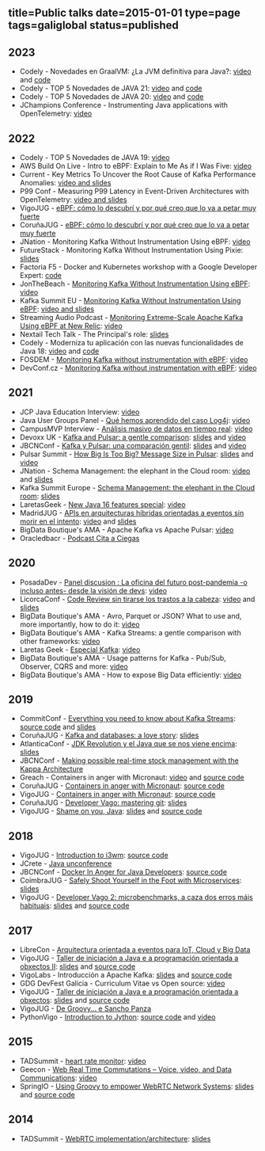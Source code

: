 title=Public talks
date=2015-01-01
type=page
tags=galiglobal
status=published
---------

## 2023

- Codely - Novedades en GraalVM: ¿La JVM definitiva para Java?: [video](https://www.youtube.com/watch?v=23VMoxYWXlM) and [code](https://github.com/antonmry/java-playground/blob/master/graalvm/Notes.md
)
- Codely - TOP 5 Novedades de JAVA 21: [video](https://www.youtube.com/watch?v=vVoVzCf1ffc) and [code](https://github.com/antonmry/java-playground/blob/master/java21/Notes.md)
- Codely - TOP 5 Novedades de JAVA 20: [video](https://www.youtube.com/watch?v=czTaREvXrVU) and [code](https://github.com/antonmry/java-playground/blob/master/java20/Notes.md)
- JChampions Conference - Instrumenting Java applications with OpenTelemetry: [video](https://www.youtube.com/watch?v=RKTzXIZ9VvU)

## 2022

- Codely - TOP 5 Novedades de JAVA 19: [video](https://www.youtube.com/watch?v=OvRkH1zUAJA&t=1s)
- AWS Build On Live - Intro to eBPF: Explain to Me As if I Was Five: [video](https://dev.to/aws/build-on-live-observability-show-notes-b48/#ebpfs)
- Current - Key Metrics To Uncover the Root Cause of Kafka Performance Anomalies: [video and slides](https://www.confluent.io/events/current-2022/key-metrics-to-uncover-the-root-cause-of-kafka-performance-anomalies/)
- P99 Conf - Measuring P99 Latency in Event-Driven Architectures with OpenTelemetry: [video and slides](https://www.p99conf.io/session/measuring-p99-latency-in-event-driven-architectures-with-opentelemetry/)
- VigoJUG - [eBPF: cómo lo descubrí y por qué creo que lo va a petar muy fuerte](https://www.meetup.com/vigojug/events/286706842/)
- CoruñaJUG - [eBPF: cómo lo descubrí y por qué creo que lo va a petar muy fuerte](https://www.meetup.com/corunajug/events/286706809/)
- JNation - Monitoring Kafka Without Instrumentation Using eBPF: [video](https://www.youtube.com/watch?v=s-j6g6mWllU)
- FutureStack - Monitoring Kafka Without Instrumentation Using Pixie: [slides](https://docs.google.com/presentation/d/1dFlBQZWUNCATg11xwZsqj0rqcOBtEpOgyUL_USGe7bU/edit?usp=sharing)
- Factoria F5 - Docker and Kubernetes workshop with a Google Developer Expert: [code](https://gist.github.com/antonmry/c30df97e07e7003a8367cd90c02c8a03)
- JonTheBeach - [Monitoring Kafka Without Instrumentation Using eBPF](https://www.jonthebeach.com/home/22/Ant%C3%B3n+Rodr%C3%ADguez): [video](https://www.youtube.com/watch?v=fkSdVwIbbDA)
- Kafka Summit EU - [Monitoring Kafka Without Instrumentation Using eBPF](https://www.kafka-summit.org/sessions/monitoring-kafka-without-instrumentation-using-ebpf): [video and slides](https://www.confluent.io/events/kafka-summit-london-2022/monitoring-kafka-without-instrumentation-using-ebpf/)
- Streaming Audio Podcast - [Monitoring Extreme-Scale Apache Kafka Using eBPF at New Relic](https://developer.confluent.io/podcast/monitoring-extreme-scale-apache-kafka-using-ebpf-at-new-relic): [video](https://www.youtube.com/watch?v=GZ4Fb_TqvmM)
- Nextail Tech Talk - The Principal's role: [slides](https://docs.google.com/presentation/d/1EJ29gFbxi6YRWu0vPU5dH3vv8Gt1WzL9SOnZGWyrQ1A/edit?usp=sharing)
- Codely - Moderniza tu aplicación con las nuevas funcionalidades de Java 18: [video](https://www.youtube.com/watch?v=LSYyXMRAVgs) and [code](https://github.com/antonmry/java-playground/blob/master/java18/Notes.md)
- FOSDEM - [Monitoring Kafka without instrumentation with eBPF](https://fosdem.org/2022/schedule/event/monitoring_kafka_using_ebpf/): [video](https://ftp.osuosl.org/pub/fosdem/2022/D.monitoring/monitoring_kafka_using_ebpf.webm)
- DevConf.cz - [Monitoring Kafka without instrumentation with eBPF](https://devconfcz2022.sched.com/event/siFD/monitoring-kafka-without-instrumentation-with-ebpf): [video](https://www.youtube.com/watch?v=42o5fURGXqI)

## 2021

- JCP Java Education Interview: [video](https://jcp.org/files/initiatives/java-in-education/materials/2022_02_15/Anton_Rodriguez.mp4)
- Java User Groups Panel - [Qué hemos aprendido del caso Log4j](https://www.meetup.com/es-ES/CorunaJUG/events/282806987/): [video](https://www.youtube.com/watch?v=3iCw7kUfmCc)
- CampusMVP Interview - [Análisis masivo de datos en tiempo real](https://www.linkedin.com/feed/update/urn:li:activity:6863414766682161152/): [video](https://www.youtube.com/watch?v=CDs1Svbtb9s)
- Devoxx UK - [Kafka and Pulsar: a gentle comparison](https://www.devoxx.co.uk/talk/?id=9709): [slides](https://docs.google.com/presentation/d/1-lJWwvtjyBrSckzAgr0B5srlbd0OKHMfjFHim9uhd7E/edit?usp=sharing) and [video](https://www.youtube.com/watch?v=ww59G2QXXxc)
- JBCNConf - [Kafka y Pulsar: una comparación gentil](https://www.jbcnconf.com/2021/infoSpeaker.html?ref=2b14d512d954c54d2bce56f69c2a7e1b755bee2f): [slides](https://docs.google.com/presentation/d/11AIyMZ3GCG6-2krQYFI99gE4_unWPqpJM-fAkPGw8Vc/edit?usp=sharing) and [video](https://www.youtube.com/watch?v=9JbYPY4wW_o)
- Pulsar Summit - [How Big Is Too Big? Message Size in Pulsar](https://www.na2021.pulsar-summit.org/all-talks/how-big-is-too-big%3F-message-size-in-pulsar): [slides](https://docs.google.com/presentation/d/17YzgJmjy32piWA72OrW88x329SF_1HHSJJtfdqhq0W8/edit?usp=sharing) and [video](https://www.youtube.com/watch?v=Mispc4z2OHg)
- JNation - Schema Management: the elephant in the Cloud room: [video](https://youtu.be/qWRiblQkJeg?t=989) and [slides](https://docs.google.com/presentation/d/11AIyMZ3GCG6-2krQYFI99gE4_unWPqpJM-fAkPGw8Vc/edit?usp=sharing)
- Kafka Summit Europe - [Schema Management: the elephant in the Cloud room](https://www.kafka-summit.org/sessions/schema-management-the-elephant-in-the-cloud-room): [slides](https://docs.google.com/presentation/d/1e2T-KrOLMxIWK-AOq1i4rMPT0hu38Am_7wI6IU2xq2M/edit?usp=sharing)
- LaretasGeek - [New Java 16 features special](https://www.meetup.com/CorunaJUG/events/277493329/): [video](https://www.youtube.com/watch?v=JoKTs_F4PTs)
- MadridJUG - [APIs en arquitecturas híbridas orientadas a eventos sin morir en el intento](https://www.meetup.com/MadridJUG/events/276514609/): [video](https://www.youtube.com/watch?v=avSI_9Ex3QQ) and [slides](https://docs.google.com/presentation/d/1qYy6dUmJIr8KZtNXR5n9kS7FcgAU5oiXfKMGhkkqogI/edit?usp=sharing)
- BigData Boutique's AMA - Apache Kafka vs Apache Pulsar: [video](https://www.youtube.com/watch?v=GUgAxaO92UY)
- Oracledbacr - [Podcast Cita a Ciegas](https://open.spotify.com/episode/4Uyzyosb4kWvVEbkKqaavI?si=xjPHhf3sRV-2d39fKw0cAQ&nd=1)

## 2020

- PosadaDev - [Panel discusion : La oficina del futuro post-pandemia -o incluso antes- desde la visión de devs](https://convoca.dev/posadev-2020/talk/GZAA8K/): [video](https://youtu.be/fBmiacbdRpE?t=10447)
- LicorcaConf - [Code Review sin tirarse los trastos a la cabeza](https://compostelatech.org/licorcaconf): [video](https://youtu.be/zoaA6ruNhbI?t=1667) and [slides](https://docs.google.com/presentation/d/1zj0pcTbapkHXBFvY43oPZcnHAUupDO9np06pH8Ta6ro/edit?usp=sharing)
- BigData Boutique's AMA - Avro, Parquet or JSON? What to use and, more importantly, how to do it: [video](https://www.youtube.com/watch?v=9-HkE6XNgo8)
- BigData Boutique's AMA - Kafka Streams: a gentle comparison with other frameworks: [video](https://www.youtube.com/watch?v=KRg7jC4EElw)
- Laretas Geek - [Especial Kafka](https://www.meetup.com/CorunaJUG/events/273296959/): [video](https://www.youtube.com/watch?v=L25ryiRmTYQ)
- BigData Boutique's AMA - Usage patterns for Kafka - Pub/Sub, Observer, CQRS and more: [video](https://www.youtube.com/watch?v=mAc7XANAuCo)
- BigData Boutique's AMA - How to expose Big Data efficiently: [video](https://www.youtube.com/watch?v=sH7k5GZ3q00)

## 2019

* CommitConf - [Everything you need to know about Kafka Streams](https://www.koliseo.com/events/commit-2019/r4p/5106829466009600/agenda#/5690945286701056/5662893479559168): [source code](https://github.com/antonmry/kafka-streams-workshop) and [slides](https://docs.google.com/presentation/d/1si7FqPx9hh9e_Ut_kaGFOOJ9ZqLhZa2mvI1YWlDB34s/edit?usp=sharing)
* CoruñaJUG - [Kafka and databases: a love story](https://www.meetup.com/CorunaJUG/events/266199847/): [slides](https://docs.google.com/presentation/d/1QVx3BnoOh0AxqNVPr2H76TJU9-thL2SiGQNqRtjbw_w/edit?usp=sharing)
* AtlanticaConf - [JDK Revolution y el Java que se nos viene encima](https://www.atlanticaconf.com/): [slides](https://docs.google.com/presentation/d/1ha_lbbIhzv0KqwqjmkkCb9GNEPLv_JQfAV6yyVK3tA8/edit?usp=sharing)
* JBCNConf - [Making possible real-time stock management with the Kappa Architecture](https://www.jbcnconf.com/2019/infoTalk.html?id=5caa579738da161235721c42)
* Greach - Containers in anger with Micronaut: [video](https://www.youtube.com/watch?v=2GqK7iy1dWM) and [source code](https://github.com/antonmry/micronaut-app)
* CoruñaJUG - [Containers in anger with Micronaut](https://www.meetup.com/CorunaJUG/events/259528344/): [source code](https://github.com/antonmry/micronaut-app)
* VigoJUG - [Containers in anger with Micronaut](https://www.meetup.com/VigoJUG/events/259527600/): [source code](https://github.com/antonmry/micronaut-app)
* CoruñaJUG - [Developer Vago: mastering git](https://www.meetup.com/CorunaJUG/events/258092694/): [slides](https://drive.google.com/file/d/1hqOyHMeDmeXL2OFsvAGFGfzIgkbzSElr/view)
* VigoJUG - [Shame on you, Java](https://www.meetup.com/VigoJUG/events/257533396/): [slides](https://antonmry.github.io/talk-vigojug-2017-shame-on-you-java/#/) and [source code](https://github.com/antonmry/talk-vigojug-2017-shame-on-you-java)

## 2018

* VigoJUG - [Introduction to i3wm](https://www.meetup.com/VigoJUG/events/255662689/): [source code](https://github.com/antonmry/dotfiles)
* JCrete - [Java unconference](https://www.jcrete.org/category/jcrete-2018/)
* JBCNConf - [Docker In Anger for Java Developers](https://www.jbcnconf.com/2018/infoTalk.html?id=43): [source code](https://github.com/antonmry/docker-java-workshop)
* CoimbraJUG - [Safely Shoot Yourself in the Foot with Microservices](https://www.meetup.com/Coimbra-JUG/events/250175880/): [slides](https://drive.google.com/file/d/1Nd7mjJOotZfigPBuYa2gxh4v-7iFBTBp/view)
* VigoJUG - [Developer Vago 2: microbenchmarks, a caza dos erros máis habituais](https://www.meetup.com/VigoJUG/events/246838531/): [slides](http://www.vigojug.org/developer-vago-2-micro-benchmarking/#/) and [source code](https://github.com/vigojug/developer-vago-2-micro-benchmarking)

## 2017

* LibreCon - [Arquitectura orientada a eventos para IoT, Cloud y Big Data](http://galicia2017.librecon.io/ponentes/#amrodriguez)
* VigoJUG - [Taller de iniciación a Java e a programación orientada a obxectos II](https://www.meetup.com/VigoJUG/events/241904216/): [slides](http://www.vigojug.org/taller-iniciacion-2/) and [source code](https://github.com/vigojug/taller-iniciacion-2)
* VigoLabs - Introducción a Apache Kafka: [slides](https://antonmry.github.io/talk-vigotech-2017-introduction-to-apache-kafka/#/) and [source code](https://github.com/antonmry/talk-vigotech-2017-introduction-to-apache-kafka)
* GDG DevFest Galicia - Curriculum Vitae vs Open source: [video](https://www.youtube.com/watch?v=8vrrFYfByWE)
* VigoJUG - [Taller de iniciación a Java e a programación orientada a obxectos](https://www.meetup.com/VigoJUG/events/239717467/): [slides](http://www.vigojug.org/taller-iniciacion-1/#/) and [source code](https://github.com/vigojug/taller-iniciacion-1)
* VigoJUG - [De Groovy... e Sancho Panza](https://www.meetup.com/VigoJUG/events/238120078/)
* PythonVigo - [Introduction to Jython](/blog/2017/20170401-Speaking-about-jython-in-Python-Vigo.html): [source code](https://github.com/antonmry/talk-pythonvigo-2017-introduction-to-jython) and [video](https://www.youtube.com/watch?v=FwgpPsiYg_o&feature=emb_title)

## 2015

* TADSummit - [heart rate monitor](/blog/2015/Oracle-Preworkshop-and-TADSummit-2015.html): [video](https://www.youtube.com/watch?v=ao9GRo5cjxM&feature=emb_title)
* Geecon - [Web Real Time Commutations – Voice, video, and Data Communications](/blog/2015/A-look-back-to-Geecon-2015.html): [video](https://vimeo.com/131761796)
* SpringIO - [Using Groovy to empower WebRTC Network Systems](/blog/2015/SpringIO-2015-a-great-event-for-a-great-community.html): [slides](https://www.slideshare.net/antonry/spring-io-2015anton-r-yusteusing-groovy-to-empower-webrtc-netwok-systems) and [source code](https://github.com/antonmry/SpringIOWebRTCSampleApp)

## 2014

* TADSummit - [WebRTC implementation/architecture](/blog/2014/Oracle-Preworkshop-TADSummit-2014.html): [slides](https://www.slideshare.net/antonry/webrtc-preconference-oracle-workshop-v3)
